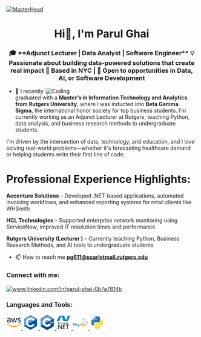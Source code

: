[![MasterHead](https://i.pinimg.com/originals/fc/71/63/fc71635c7f1b09ed30413f59bb749582.gif)](https://rishavchanda.io)
<h1 align="center">Hi👋, I'm Parul Ghai</h1>
<h3 align="center">🎓 **Adjunct Lecturer | Data Analyst | Software Engineer**
💡 Passionate about building data-powered solutions that create real impact
📍 Based in NYC | 💬 Open to opportunities in Data, AI, or Software Development</h3>

<img align="right" alt="Coding" width="400" src="https://imarticus.org/blog/wp-content/uploads/2020/11/hyu.gif">

- 🔭 I recently graduated with a **Master’s in Information Technology and Analytics from Rutgers University**, where I was inducted into **Beta Gamma Sigma**, the international honor society for top business students. I’m currently working as an Adjunct Lecturer at Rutgers, teaching Python, data analysis, and business research methods to undergraduate students.

I'm driven by the intersection of data, technology, and education, and I love solving real-world problems—whether it's forecasting healthcare demand or helping students write their first line of code.

  

# Professional Experience Highlights:

**Accenture Solutions** – Developed .NET-based applications, automated invoicing workflows, and enhanced reporting systems for retail clients like WHSmith

**HCL Technologies** – Supported enterprise network monitoring using ServiceNow; improved IT resolution times and performance

**Rutgers University (Lecturer )** – Currently teaching Python, Business Research Methods, and AI tools to undergraduate students
  

- 📫 How to reach me **pg611@scarletmail.rutgers.edu**

  

<h3 align="left">Connect with me:</h3>
<p align="left">
<a href="https://www.linkedin.com/in/parul-ghai-0b7a7814b/" target="blank"><img align="center" src="https://raw.githubusercontent.com/rahuldkjain/github-profile-readme-generator/master/src/images/icons/Social/linked-in-alt.svg" alt="www.linkedin.com/in/parul-ghai-0b7a7814b" height="30" width="40" /></a>
</p>

<h3 align="left">Languages and Tools:</h3>
<p align="left"> <a href="https://aws.amazon.com" target="_blank" rel="noreferrer"> <img src="https://raw.githubusercontent.com/devicons/devicon/master/icons/amazonwebservices/amazonwebservices-original-wordmark.svg" alt="aws" width="40" height="40"/> </a> <a href="https://www.cprogramming.com/" target="_blank" rel="noreferrer"> <img src="https://raw.githubusercontent.com/devicons/devicon/master/icons/c/c-original.svg" alt="c" width="40" height="40"/> </a> <a href="https://www.w3schools.com/cpp/" target="_blank" rel="noreferrer"> <img src="https://raw.githubusercontent.com/devicons/devicon/master/icons/cplusplus/cplusplus-original.svg" alt="cplusplus" width="40" height="40"/> </a> <a href="https://dotnet.microsoft.com/" target="_blank" rel="noreferrer"> <img src="https://raw.githubusercontent.com/devicons/devicon/master/icons/dot-net/dot-net-original-wordmark.svg" alt="dotnet" width="40" height="40"/> </a> <a href="https://www.mysql.com/" target="_blank" rel="noreferrer"> <img src="https://raw.githubusercontent.com/devicons/devicon/master/icons/mysql/mysql-original-wordmark.svg" alt="mysql" width="40" height="40"/> </a> <a href="https://www.python.org" target="_blank" rel="noreferrer"> <img src="https://raw.githubusercontent.com/devicons/devicon/master/icons/python/python-original.svg" alt="python" width="40" height="40"/> </a> </p>
